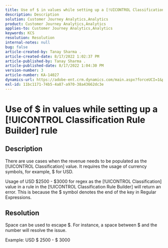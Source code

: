 ```yaml
---
title: Use of $ in values while setting up a [!UICONTROL Classification Rule Builder] rule
description: Description
solution: Customer Journey Analytics,Analytics
product: Customer Journey Analytics,Analytics
applies-to: Customer Journey Analytics,Analytics
keywords: KCS
resolution: Resolution
internal-notes: null
bug: false
article-created-by: Tanay Sharma .
article-created-date: 8/17/2022 1:02:37 PM
article-published-by: Tanay Sharma .
article-published-date: 8/17/2022 1:04:30 PM
version-number: 3
article-number: KA-14027
dynamics-url: https://adobe-ent.crm.dynamics.com/main.aspx?forceUCI=1&pagetype=entityrecord&etn=knowledgearticle&id=472ccad8-2c1e-ed11-b83e-0022480862c6
exl-id: 11bc1171-74b5-4a87-a970-38a43662dc3e
---
```

# Use of $ in values while setting up a [!UICONTROL Classification Rule Builder] rule

## Description




There are use cases when the revenue needs to be populated as the [!UICONTROL Classification] value. It requires the usage of currency symbols, for example, $ for USD.



Usage of USD $2500 - $3000 for regex as the [!UICONTROL Classification] value in a rule in the [!UICONTROL Classification Rule Builder] will return an error. This is because the $ symbol denotes the end of the key in Regular Expressions.


## Resolution


Space can be used to escape $. For instance, a space between $ and the number will resolve the issue.

Example: USD $ 2500 - $ 3000
